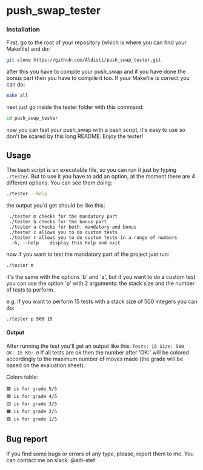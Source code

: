 # push_swap_tester

### Installation

First, go to the root of your repository (which is where you can find your
Makefile) and do:

```bash
git clone https://github.com/Aldisti/push_swap_tester.git
```

after this you have to compile your push_swap and if you have done the bonus
part then you have to compile it too. If your Makefile is correct you can do:

```bash
make all
```

next just go inside the tester folder with this command:

```bash
cd push_swap_tester
```

now you can test your push_swap with a bash script, it's easy to use so don't
be scared by this long README. Enjoy the tester!

## Usage

The bash script is an executable file, so you can run it just by typing
```./tester```. But to use it you have to add an option, at the moment there
are 4 different options. You can see them doing:

```bash
./tester --help
```

the output you'd get should be like this:
```
 ./tester m	checks for the mandatory part
 ./tester b	checks for the bonus part
 ./tester a	checks for both, mandatory and bonus
 ./tester c	allows you to do custom tests
 ./tester r	allows you to do custom tests in a range of numbers
  -h, --help	display this help and exit
```

now if you want to test the mandatory part of the project just run:
```bash
./tester m
```

it's the same with the options 'b' and 'a', but if you want to do a custom test
you can use the option 'p' with 2 arguments: the stack size and the number of
tests to perform.

e.g. if you want to perform 15 tests with a stack size of 500 integers you can do:

```bash
./tester p 500 15
```

#### Output

After running the test you'll get an output like this:
```Tests: 15 Size: 500	OK: 15 KO: 0```
If all tests are ok then the number after 'OK:' will be colored accordingly
to the maximum number of moves made (the grade will be based on the evaluation
sheet).

Colors table:

```
🟩 is for grade 5/5
🟦 is for grade 4/5
🟨 is for grade 3/5
🟧 is for grade 2/5
🟥 is for grade 1/5
```

## Bug report

If you find some bugs or errors of any type, please, report them to me. You can
contact me on slack: @adi-stef